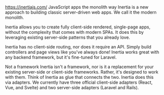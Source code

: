 https://inertiajs.com/
JavaScript apps the monolith way
Inertia is a new approach to building classic server-driven web apps. We call it the modern monolith.

Inertia allows you to create fully client-side rendered, single-page apps, without the complexity that comes with modern SPAs. It does this by leveraging existing server-side patterns that you already love.

Inertia has no client-side routing, nor does it require an API. Simply build controllers and page views like you've always done! Inertia works great with any backend framework, but it's fine-tuned for Laravel.

Not a framework
Inertia isn't a framework, nor is it a replacement for your existing server-side or client-side frameworks. Rather, it's designed to work with them. Think of Inertia as glue that connects the two. Inertia does this via adapters. We currently have three official client-side adapters (React, Vue, and Svelte) and two server-side adapters (Laravel and Rails).

